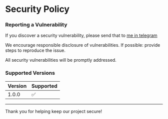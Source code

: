 # Security Policy

### Reporting a Vulnerability

If you discover a security vulnerability, please send that to [me in telegram](https://t.me/tgxzz)

We encourage responsible disclosure of vulnerabilities. If possible: provide steps to reproduce the issue.

All security vulnerabilities will be promptly addressed.

### Supported Versions


| Version | Supported          |
| ------- | ------------------ |
| 1.0.0   | :white_check_mark: |

---

Thank you for helping keep our project secure!
